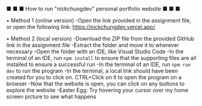 ■ ■ ■ How to run "nickchungdev" personal portfolio website ■ ■ ■

• Method 1 (online version)
    -Open the link provided in the assignment file, or open the following link: https://nickchungdev.vercel.app/

• Method 2 (local version)
    -Download the ZIP file from the provided GitHub link in the assignment file
    -Extract the folder and move it to wherever necessary
    -Open the folder with an IDE, like Visual Studio Code
    -In the terminal of an IDE, run `npm install` to ensure that the supporting files are all installed to ensure a successful run
    -In the terminal of an IDE, run `npm run dev` to run the program
    -In the terminal, a local link should have been created for you to click on. CTRL+Click on it to open the program on a browser
    -Now that the website is open, you can click on any buttons to explore the website
    -Easter Egg: Try hovering your cursor over my home screen picture to see what happens 